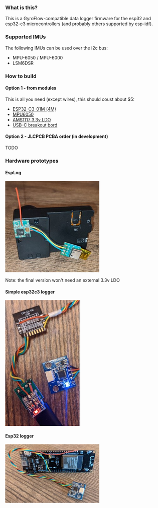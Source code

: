### What is this?
This is a GyroFlow-compatible data logger firmware for the esp32 and esp32-c3 microcontrollers (and probably others supported by esp-idf).

### Supported IMUs
The following IMUs can be used over the i2c bus:
* MPU-6050 / MPU-6000
* LSM6DSR

### How to build
#### Option 1 - from modules
This is all you need (except wires), this should coust about $5:
* [ESP32-C3-01M (4M)](https://aliexpress.ru/item/1005003092302540.html)
* [MPU6050](https://aliexpress.ru/item/32340949017.html)
* [AMS1117 3.3v LDO](https://aliexpress.ru/item/32659371619.html)
* [USB-C breakout bord](https://aliexpress.ru/item/1005002795893679.html)

#### Option 2 - JLCPCB PCBA order (in development)
TODO

### Hardware prototypes
#### EspLog
![esp32 + mpu6050 logger](img/small_logger_esplog_lsm6dsr.jpg)

Note: the final version won't need an external 3.3v LDO

#### Simple esp32c3 logger
![esp32 + mpu6050 logger](img/small_logger_esp32c3_mpu6050.jpg)

#### Esp32 logger
![esp32 + mpu6050 logger](img/small_logger_esp32_mpu6050.jpg)